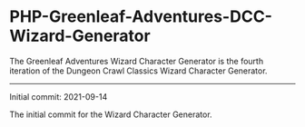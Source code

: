 # PHP-Greenleaf-Adventures-DCC-Wizard-Generator
The Greenleaf Adventures Wizard Character Generator is the fourth iteration of the Dungeon Crawl Classics Wizard Character Generator.

-----------------


Initial commit: 2021-09-14

The initial commit for the Wizard Character Generator.
